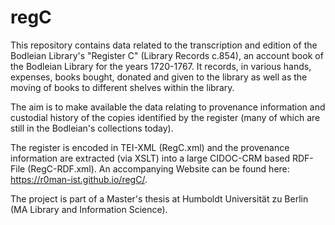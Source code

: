 # regC

This repository contains data related to the transcription and  edition of the Bodleian Library's "Register C" (Library Records c.854), an account book of the
               Bodleian Library for the years 1720-1767. It records, in various hands, expenses,
               books bought, donated and given to the library as well as the moving of books to
               different shelves within the library.
               
The aim is to make available the data relating to provenance information and custodial history of the copies identified by the register (many of which are still in the Bodleian's collections today).

The register is encoded in TEI-XML (RegC.xml) and the provenance information are extracted (via XSLT) into a large CIDOC-CRM based RDF-File (RegC-RDF.xml). An accompanying Website can be found here: https://r0man-ist.github.io/regC/.

The project is part of a Master's thesis at Humboldt Universität zu Berlin (MA Library and Information Science).
